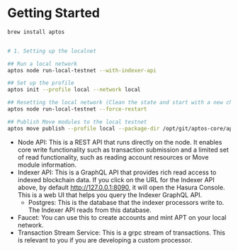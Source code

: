 # Getting Started
```sh
brew install aptos


# 1. Setting up the localnet

## Run a local network
aptos node run-local-testnet --with-indexer-api

## Set up the profile
aptos init --profile local --network local

## Resetting the local network (Clean the state and start with a new chain at genesis)
aptos node run-local-testnet --force-restart 

## Publish Move modules to the local testnet
aptos move publish --profile local --package-dir /opt/git/aptos-core/aptos-move/move-examples/hello_blockchain --named-addresses HelloBlockchain=local
```

* Node API: This is a REST API that runs directly on the node. It enables core write functionality such as transaction submission and a limited set of read functionality, such as reading account resources or Move module information.
* Indexer API: This is a GraphQL API that provides rich read access to indexed blockchain data. If you click on the URL for the Indexer API above, by default http://127.0.0.1:8090, it will open the Hasura Console. This is a web UI that helps you query the Indexer GraphQL API.
  * Postgres: This is the database that the indexer processors write to. The Indexer API reads from this database.
* Faucet: You can use this to create accounts and mint APT on your local network.
* Transaction Stream Service: This is a grpc stream of transactions. This is relevant to you if you are developing a custom processor.
